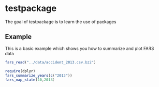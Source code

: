 # testpackage

The goal of testpackage is to learn the use of packages

## Example

This is a basic example which shows you how to summarize and plot FARS data

``` r
fars_read("../data/accident_2013.csv.bz2")

require(dplyr)
fars_summarize_years(c("2013"))
fars_map_state(10,2013)

```
